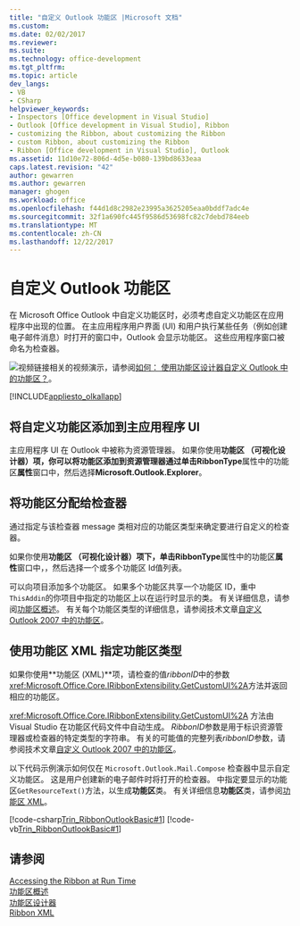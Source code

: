 ```yaml
---
title: "自定义 Outlook 功能区 |Microsoft 文档"
ms.custom: 
ms.date: 02/02/2017
ms.reviewer: 
ms.suite: 
ms.technology: office-development
ms.tgt_pltfrm: 
ms.topic: article
dev_langs:
- VB
- CSharp
helpviewer_keywords:
- Inspectors [Office development in Visual Studio]
- Outlook [Office development in Visual Studio], Ribbon
- customizing the Ribbon, about customizing the Ribbon
- custom Ribbon, about customizing the Ribbon
- Ribbon [Office development in Visual Studio], Outlook
ms.assetid: 11d10e72-806d-4d5e-b080-139bd8633eaa
caps.latest.revision: "42"
author: gewarren
ms.author: gewarren
manager: ghogen
ms.workload: office
ms.openlocfilehash: f44d1d8c2982e23995a3625205eaa0bddf7adc4e
ms.sourcegitcommit: 32f1a690fc445f9586d53698fc82c7debd784eeb
ms.translationtype: MT
ms.contentlocale: zh-CN
ms.lasthandoff: 12/22/2017
---
```

# <a name="customizing-a-ribbon-for-outlook"></a>自定义 Outlook 功能区
  在 Microsoft Office Outlook 中自定义功能区时，必须考虑自定义功能区在应用程序中出现的位置。 在主应用程序用户界面 (UI) 和用户执行某些任务（例如创建电子邮件消息）时打开的窗口中，Outlook 会显示功能区。 这些应用程序窗口被命名为检查器。  
  
 ![视频链接](../vsto/media/playvideo.gif "视频链接")相关的视频演示，请参阅[如何： 使用功能区设计器自定义 Outlook 中的功能区？](http://go.microsoft.com/fwlink/?LinkID=130312)。  
  
 [!INCLUDE[appliesto_olkallapp](../vsto/includes/appliesto-olkallapp-md.md)]  
  
## <a name="adding-a-custom-ribbon-to-the-main-application-ui"></a>将自定义功能区添加到主应用程序 UI  
 主应用程序 UI 在 Outlook 中被称为资源管理器。 如果你使用**功能区 （可视化设计器）**项，你可以将功能区添加到资源管理器通过单击**RibbonType**属性中的功能区**属性**窗口中，然后选择**Microsoft.Outlook.Explorer**。  
  
## <a name="assigning-a-ribbon-to-an-inspector"></a>将功能区分配给检查器  
 通过指定与该检查器 message 类相对应的功能区类型来确定要进行自定义的检查器。  
  
 如果你使用**功能区 （可视化设计器）**项下，单击**RibbonType**属性中的功能区**属性**窗口中，，然后选择一个或多个功能区 Id值列表。  
  
 可以向项目添加多个功能区。 如果多个功能区共享一个功能区 ID，重中`ThisAddin`的你项目中指定的功能区上以在运行时显示的类。 有关详细信息，请参阅[功能区概述](../vsto/ribbon-overview.md)。 有关每个功能区类型的详细信息，请参阅技术文章[自定义 Outlook 2007 中的功能区](http://msdn.microsoft.com/en-us/946e97ea-f556-4e84-8fac-01cd9214e170)。  
  
## <a name="specifying-the-ribbon-type-by-using-ribbon-xml"></a>使用功能区 XML 指定功能区类型  
 如果你使用**功能区 (XML)**项，请检查的值*ribbonID*中的参数<xref:Microsoft.Office.Core.IRibbonExtensibility.GetCustomUI%2A>方法并返回相应的功能区。  
  
 <xref:Microsoft.Office.Core.IRibbonExtensibility.GetCustomUI%2A> 方法由 Visual Studio 在功能区代码文件中自动生成。 *RibbonID*参数是用于标识资源管理器或检查器的特定类型的字符串。 有关的可能值的完整列表*ribbonID*参数，请参阅技术文章[自定义 Outlook 2007 中的功能区](http://msdn.microsoft.com/en-us/946e97ea-f556-4e84-8fac-01cd9214e170)。  
  
 以下代码示例演示如何仅在 `Microsoft.Outlook.Mail.Compose` 检查器中显示自定义功能区。 这是用户创建新的电子邮件时将打开的检查器。 中指定要显示的功能区`GetResourceText()`方法，以生成**功能区**类。 有关详细信息**功能区**类，请参阅[功能区 XML](../vsto/ribbon-xml.md)。  
  
 [!code-csharp[Trin_RibbonOutlookBasic#1](../vsto/codesnippet/CSharp/Trin_RibbonOutlookBasic/Ribbon1.cs#1)]
 [!code-vb[Trin_RibbonOutlookBasic#1](../vsto/codesnippet/VisualBasic/Trin_RibbonOutlookBasic/Ribbon1.vb#1)]  
  
## <a name="see-also"></a>请参阅  
 [Accessing the Ribbon at Run Time](../vsto/accessing-the-ribbon-at-run-time.md)   
 [功能区概述](../vsto/ribbon-overview.md)   
 [功能区设计器](../vsto/ribbon-designer.md)   
 [Ribbon XML](../vsto/ribbon-xml.md)  
  
  